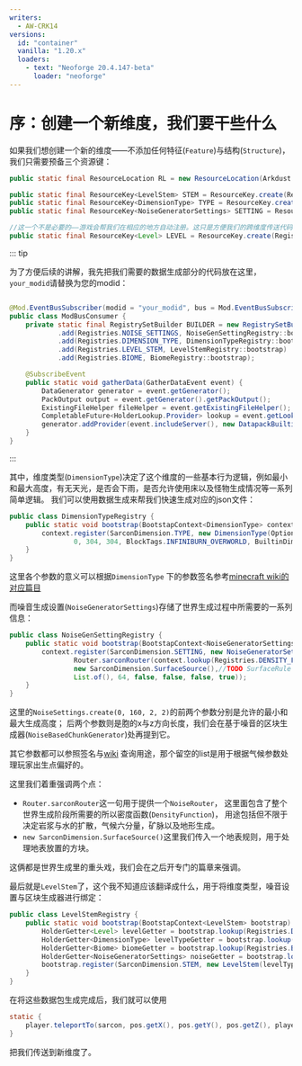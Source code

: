 ```yaml
---
writers:
  - AW-CRK14
versions:
  id: "container"
  vanilla: "1.20.x"
  loaders:
    - text: "Neoforge 20.4.147-beta"
      loader: "neoforge"
---
```


# 序：创建一个新维度，我们要干些什么

如果我们想创建一个新的维度——不添加任何特征(`Feature`)与结构(`Structure`)，我们只需要预备三个资源键：

```java
public static final ResourceLocation RL = new ResourceLocation(Arkdust.MODID, "sarcon");//这里可以改成你想要的维度id

public static final ResourceKey<LevelStem> STEM = ResourceKey.create(Registries.LEVEL_STEM, RL);
public static final ResourceKey<DimensionType> TYPE = ResourceKey.create(Registries.DIMENSION_TYPE, RL.withSuffix("_type"));
public static final ResourceKey<NoiseGeneratorSettings> SETTING = ResourceKey.create(Registries.NOISE_SETTINGS, RL);

//这一个不是必要的——游戏会帮我们在相应的地方自动注册。这只是方便我们的跨维度传送代码的书写。
public static final ResourceKey<Level> LEVEL = ResourceKey.create(Registries.DIMENSION, RL);
```

::: tip

为了方便后续的讲解，我先把我们需要的数据生成部分的代码放在这里，`your_modid`请替换为您的modid：

```java

@Mod.EventBusSubscriber(modid = "your_modid", bus = Mod.EventBusSubscriber.Bus.MOD)
public class ModBusConsumer {
    private static final RegistrySetBuilder BUILDER = new RegistrySetBuilder()
            .add(Registries.NOISE_SETTINGS, NoiseGenSettingRegistry::bootstrap)
            .add(Registries.DIMENSION_TYPE, DimensionTypeRegistry::bootstrap)
            .add(Registries.LEVEL_STEM, LevelStemRegistry::bootstrap)
            .add(Registries.BIOME, BiomeRegistry::bootstrap);

    @SubscribeEvent
    public static void gatherData(GatherDataEvent event) {
        DataGenerator generator = event.getGenerator();
        PackOutput output = event.getGenerator().getPackOutput();
        ExistingFileHelper fileHelper = event.getExistingFileHelper();
        CompletableFuture<HolderLookup.Provider> lookup = event.getLookupProvider();
        generator.addProvider(event.includeServer(), new DatapackBuiltinEntriesProvider(output, lookup, BUILDER, Collections.singleton("your_modid")));
    }
}
```

:::

其中，维度类型(`DimensionType`)决定了这个维度的一些基本行为逻辑，例如最小和最大高度，有无天光，是否会下雨，是否允许使用床以及怪物生成情况等一系列简单逻辑。
我们可以使用数据生成来帮我们快速生成对应的json文件：

```java
public class DimensionTypeRegistry {
    public static void bootstrap(BootstapContext<DimensionType> context) {
        context.register(SarconDimension.TYPE, new DimensionType(OptionalLong.empty(), true, false, true, false, 0.00001, true, false,
                0, 304, 304, BlockTags.INFINIBURN_OVERWORLD, BuiltinDimensionTypes.OVERWORLD_EFFECTS, 0, new DimensionType.MonsterSettings(true, true, UniformInt.of(0, 6), 9)));
    }
}
```

这里各个参数的意义可以根据`DimensionType`
下的参数签名参考[minecraft wiki的对应篇目](https://zh.minecraft.wiki/w/%E7%BB%B4%E5%BA%A6%E7%B1%BB%E5%9E%8B?variant=zh-cn)

而噪音生成设置(`NoiseGeneratorSettings`)存储了世界生成过程中所需要的一系列信息：

```java
public class NoiseGenSettingRegistry {
    public static void bootstrap(BootstapContext<NoiseGeneratorSettings> context) {
        context.register(SarconDimension.SETTING, new NoiseGeneratorSettings(NoiseSettings.create(0, 160, 2, 2), Blocks.STONE.defaultBlockState(), Blocks.WATER.defaultBlockState(),
                Router.sarconRouter(context.lookup(Registries.DENSITY_FUNCTION), context.lookup(Registries.NOISE)),
                new SarconDimension.SurfaceSource(),//TODO SurfaceRule required
                List.of(), 64, false, false, false, true));
    }
}
```

这里的`NoiseSettings.create(0, 160, 2, 2)`的前两个参数分别是允许的最小和最大生成高度；
后两个参数则是胞的x与z方向长度，我们会在基于噪音的区块生成器(`NoiseBasedChunkGenerator`)处再提到它。

其它参数都可以参照签名与[wiki](https://minecraft.fandom.com/zh/wiki/%E8%87%AA%E5%AE%9A%E4%B9%89%E4%B8%96%E7%95%8C%E7%94%9F%E6%88%90)
查询用途，那个留空的list是用于根据气候参数处理玩家出生点偏好的。

这里我们着重强调两个点：

- `Router.sarconRouter`这一句用于提供一个`NoiseRouter`，
  这里面包含了整个世界生成阶段所需要的所以密度函数(`DensityFunction`)，
  用途包括但不限于决定岩浆与水的扩散，气候六分量，矿脉以及地形生成。
- `new SarconDimension.SurfaceSource()`这里我们传入一个地表规则，用于处理地表放置的方块。

这俩都是世界生成里的重头戏，我们会在之后开专门的篇章来强调。

最后就是`LevelStem`了，这个我不知道应该翻译成什么，用于将维度类型，噪音设置与区块生成器进行绑定：

```java
public class LevelStemRegistry {
    public static void bootstrap(BootstapContext<LevelStem> bootstrap) {
        HolderGetter<Level> levelGetter = bootstrap.lookup(Registries.DIMENSION);
        HolderGetter<DimensionType> levelTypeGetter = bootstrap.lookup(Registries.DIMENSION_TYPE);
        HolderGetter<Biome> biomeGetter = bootstrap.lookup(Registries.BIOME);
        HolderGetter<NoiseGeneratorSettings> noiseGetter = bootstrap.lookup(Registries.NOISE_SETTINGS);
        bootstrap.register(SarconDimension.STEM, new LevelStem(levelTypeGetter.getOrThrow(SarconDimension.TYPE), new NoiseBasedChunkGenerator(new SarconDimension.Source(biomeGetter), noiseGetter.getOrThrow(SarconDimension.SETTING))));
    }
}
```

在将这些数据包生成完成后，我们就可以使用

```java
static {
    player.teleportTo(sarcon, pos.getX(), pos.getY(), pos.getZ(), player.getYRot(), player.getXRot());
}
```

把我们传送到新维度了。